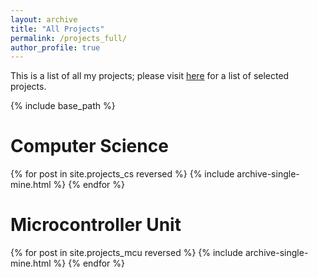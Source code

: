 ```yaml
---
layout: archive
title: "All Projects"
permalink: /projects_full/
author_profile: true
---
```


This is a list of all my projects; please visit [here](/projects/) for a list of selected projects.

{% include base_path %}

# Computer Science

{% for post in site.projects_cs reversed %}
  {% include archive-single-mine.html %}
{% endfor %}

# Microcontroller Unit

{% for post in site.projects_mcu reversed %}
  {% include archive-single-mine.html %}
{% endfor %}